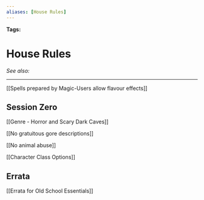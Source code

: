 ```yaml
---
aliases: [House Rules]
---
```


**Tags:** 
# House Rules
*See also:* 
___
[[Spells prepared by Magic-Users allow flavour effects]]

## Session Zero
[[Genre - Horror and Scary Dark Caves]]

[[No gratuitous gore descriptions]]

[[No animal abuse]]

[[Character Class Options]]

## Errata
[[Errata for Old School Essentials]]